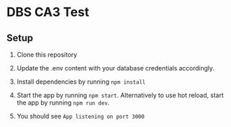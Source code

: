 # DBS CA3 Test

## Setup

1. Clone this repository

2. Update the .env content with your database credentials accordingly.

3. Install dependencies by running `npm install`

4. Start the app by running `npm start`. Alternatively to use hot reload, start the app by running `npm run dev`.

5. You should see `App listening on port 3000`
